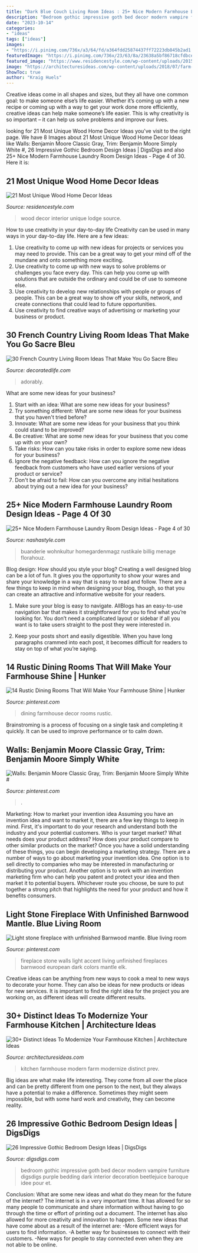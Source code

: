 ```yaml
---
title: "Dark Blue Couch Living Room Ideas : 25+ Nice Modern Farmhouse Laundry Room Design Ideas"
description: "Bedroom gothic impressive goth bed decor modern vampire furniture digsdigs purple bedding dark interior decoration beetlejuice baroque idee pour et"
date: "2023-10-14"
categories:
- "ideas"
tags: ["ideas"]
images:
- "https://i.pinimg.com/736x/a3/64/fd/a364fdd25874437ff72223db845b2ad1.jpg"
featuredImage: "https://i.pinimg.com/736x/23/63/8a/23638a5bf86718cfdbce6fd509a75685.jpg"
featured_image: "https://www.residencestyle.com/wp-content/uploads/2015/02/Sun-Valley-Family-Lodge-Wood-Interior.jpg"
image: "https://architecturesideas.com/wp-content/uploads/2018/07/farm-house-kitchen-13.jpg"
ShowToc: true
author: "Kraig Huels"
---
```



Creative ideas come in all shapes and sizes, but they all have one common goal: to make someone else’s life easier. Whether it’s coming up with a new recipe or coming up with a way to get your work done more efficiently, creative ideas can help make someone’s life easier. This is why creativity is so important – it can help us solve problems and improve our lives.

	

		
looking for 21 Most Unique Wood Home Decor Ideas you've visit to the right page. We have 8 Images about 21 Most Unique Wood Home Decor Ideas like Walls: Benjamin Moore Classic Gray, Trim: Benjamin Moore Simply White #, 26 Impressive Gothic Bedroom Design Ideas | DigsDigs and also 25+ Nice Modern Farmhouse Laundry Room Design Ideas - Page 4 of 30. Here it is:
		
    
## 21 Most Unique Wood Home Decor Ideas

<img loading=lazy src="https://www.residencestyle.com/wp-content/uploads/2015/02/Sun-Valley-Family-Lodge-Wood-Interior.jpg" onerror="this.onerror=null;this.src='https://tse4.mm.bing.net/th?id=OIP.PN6HXoopO7nFsj1Ym7srnQHaLH&amp;pid=15.1';" alt="21 Most Unique Wood Home Decor Ideas">

_Source: residencestyle.com_

>wood decor interior unique lodge source. 

	

How to use creativity in your day-to-day life
Creativity can be used in many ways in your day-to-day life. Here are a few ideas: 
1. Use creativity to come up with new ideas for projects or services you may need to provide. This can be a great way to get your mind off of the mundane and onto something more exciting. 
2. Use creativity to come up with new ways to solve problems or challenges you face every day. This can help you come up with solutions that are outside the ordinary and could be of use to someone else. 
3. Use creativity to develop new relationships with people or groups of people. This can be a great way to show off your skills, network, and create connections that could lead to future opportunities. 
4. Use creativity to find creative ways of advertising or marketing your business or product.

    
## 30 French Country Living Room Ideas That Make You Go Sacre Bleu

<img loading=lazy src="https://decoratedlife.com/wp-content/uploads/2020/04/28.-An-Adorably-Red-and-White-Living-Room.jpg" onerror="this.onerror=null;this.src='https://tse3.mm.bing.net/th?id=OIP.b_ZLHDcgq5hbubPfhHllEQHaLH&amp;pid=15.1';" alt="30 French Country Living Room Ideas That Make You Go Sacre Bleu">

_Source: decoratedlife.com_

>adorably. 

	

What are some new ideas for your business?
1. Start with an idea: What are some new ideas for your business? 
2. Try something different: What are some new ideas for your business that you haven't tried before? 
3. Innovate: What are some new ideas for your business that you think could stand to be improved? 
4. Be creative: What are some new ideas for your business that you come up with on your own? 
5. Take risks: How can you take risks in order to explore some new ideas for your business? 
6. Ignore the negative feedback: How can you ignore the negative feedback from customers who have used earlier versions of your product or service? 
7. Don't be afraid to fail: How can you overcome any initial hesitations about trying out a new idea for your business?

    
## 25+ Nice Modern Farmhouse Laundry Room Design Ideas - Page 4 Of 30

<img loading=lazy src="https://nashastyle.com/wp-content/uploads/2018/11/Nice-Modern-Farmhouse-Laundry-Room-Design-Ideas-04.jpg" onerror="this.onerror=null;this.src='https://tse4.mm.bing.net/th?id=OIP.TuYf8YqqTXcoFiILgk5gDQHaLF&amp;pid=15.1';" alt="25+ Nice Modern Farmhouse Laundry Room Design Ideas - Page 4 of 30">

_Source: nashastyle.com_

>buanderie wohnkultur homegardenmagz rustikale billig menage florahouz. 

	

Blog design: How should you style your blog?
Creating a well designed blog can be a lot of fun. It gives you the opportunity to show your wares and share your knowledge in a way that is easy to read and follow. There are a few things to keep in mind when designing your blog, though, so that you can create an attractive and informative website for your readers.
1. Make sure your blog is easy to navigate. AllBlogs has an easy-to-use navigation bar that makes it straightforward for you to find what you’re looking for. You don’t need a complicated layout or sidebar if all you want is to take users straight to the post they were interested in.

2. Keep your posts short and easily digestible. When you have long paragraphs crammed into each post, it becomes difficult for readers to stay on top of what you’re saying.

    
## 14 Rustic Dining Rooms That Will Make Your Farmhouse Shine | Hunker

<img loading=lazy src="https://i.pinimg.com/736x/ff/ca/38/ffca3800c7d13926b5b116892c405a1a.jpg" onerror="this.onerror=null;this.src='https://tse1.mm.bing.net/th?id=OIP.BRlwjqvj6rPDDMmWd-pukQHaLJ&amp;pid=15.1';" alt="14 Rustic Dining Rooms That Will Make Your Farmhouse Shine | Hunker">

_Source: pinterest.com_

>dining farmhouse decor rooms rustic. 

	

Brainstroming is a process of focusing on a single task and completing it quickly. It can be used to improve performance or to calm down.

    
## Walls: Benjamin Moore Classic Gray, Trim: Benjamin Moore Simply White #

<img loading=lazy src="https://i.pinimg.com/736x/a3/64/fd/a364fdd25874437ff72223db845b2ad1.jpg" onerror="this.onerror=null;this.src='https://tse2.mm.bing.net/th?id=OIP.DPRNKKueKrx-UEPEms2mSgHaLH&amp;pid=15.1';" alt="Walls: Benjamin Moore Classic Gray, Trim: Benjamin Moore Simply White #">

_Source: pinterest.com_

>. 

	

Marketing: How to market your invention idea
Assuming you have an invention idea and want to market it, there are a few key things to keep in mind. First, it's important to do your research and understand both the industry and your potential customers. Who is your target market? What needs does your product address? How does your product compare to other similar products on the market? Once you have a solid understanding of these things, you can begin developing a marketing strategy.
There are a number of ways to go about marketing your invention idea. One option is to sell directly to companies who may be interested in manufacturing or distributing your product. Another option is to work with an invention marketing firm who can help you patent and protect your idea and then market it to potential buyers. Whichever route you choose, be sure to put together a strong pitch that highlights the need for your product and how it benefits consumers.

    
## Light Stone Fireplace With Unfinished Barnwood Mantle. Blue Living Room

<img loading=lazy src="https://i.pinimg.com/736x/23/63/8a/23638a5bf86718cfdbce6fd509a75685.jpg" onerror="this.onerror=null;this.src='https://tse1.mm.bing.net/th?id=OIP.zt5rDrjQ_mjBe0aWm3CfAwHaJ3&amp;pid=15.1';" alt="Light stone fireplace with unfinished Barnwood mantle. Blue living room">

_Source: pinterest.com_

>fireplace stone walls light accent living unfinished fireplaces barnwood european dark colors mantle elk. 

	

Creative ideas can be anything from new ways to cook a meal to new ways to decorate your home. They can also be ideas for new products or ideas for new services. It is important to find the right idea for the project you are working on, as different ideas will create different results.

    
## 30+ Distinct Ideas To Modernize Your Farmhouse Kitchen | Architecture Ideas

<img loading=lazy src="https://architecturesideas.com/wp-content/uploads/2018/07/farm-house-kitchen-13.jpg" onerror="this.onerror=null;this.src='https://tse2.mm.bing.net/th?id=OIP.jUXC2loHpNBqxmlPwgbmzQHaFO&amp;pid=15.1';" alt="30+ Distinct Ideas To Modernize Your Farmhouse Kitchen | Architecture Ideas">

_Source: architecturesideas.com_

>kitchen farmhouse modern farm modernize distinct prev. 

	

Big ideas are what make life interesting. They come from all over the place and can be pretty different from one person to the next, but they always have a potential to make a difference. Sometimes they might seem impossible, but with some hard work and creativity, they can become reality.

    
## 26 Impressive Gothic Bedroom Design Ideas | DigsDigs

<img loading=lazy src="http://www.digsdigs.com/photos/impressive-gothic-bedroom-designs-19.jpg" onerror="this.onerror=null;this.src='https://tse4.mm.bing.net/th?id=OIP.-sDv1zyutlommrN2j01qZQHaE8&amp;pid=15.1';" alt="26 Impressive Gothic Bedroom Design Ideas | DigsDigs">

_Source: digsdigs.com_

>bedroom gothic impressive goth bed decor modern vampire furniture digsdigs purple bedding dark interior decoration beetlejuice baroque idee pour et. 

	

Conclusion: What are some new ideas and what do they mean for the future of the internet?
The internet is in a very important time. It has allowed for so many people to communicate and share information without having to go through the time or effort of printing out a document. The internet has also allowed for more creativity and innovation to happen. Some new ideas that have come about as a result of the internet are: 
-More efficient ways for users to find information.
-A better way for businesses to connect with their customers. 
-New ways for people to stay connected even when they are not able to be online.

